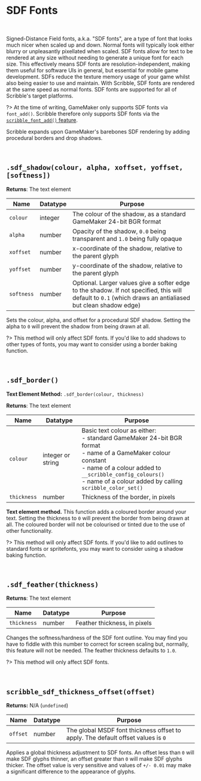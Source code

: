 # SDF Fonts

&nbsp;

Signed-Distance Field fonts, a.k.a. "SDF fonts", are a type of font that looks much nicer when scaled up and down. Normal fonts will typically look either blurry or unpleasantly pixellated when scaled. SDF fonts allow for text to be rendered at any size without needing to generate a unique font for each size. This effectively means SDF fonts are resolution-independent, making them useful for software UIs in general, but essential for mobile game development. SDFs reduce the texture memory usage of your game whilst also being easier to use and maintain. With Scribble, SDF fonts are rendered at the same speed as normal fonts. SDF fonts are supported for all of Scribble's target platforms.

?> At the time of writing, GameMaker only supports SDF fonts via `font_add()`. Scribble therefore only supports SDF fonts via the [`scribble_font_add()` feature](font_add).

Scribble expands upon GameMaker's barebones SDF rendering by adding procedural borders and drop shadows.

&nbsp;

## `.sdf_shadow(colour, alpha, xoffset, yoffset, [softness])`

**Returns**: The text element

|Name      |Datatype|Purpose                                                                                                  |
|----------|--------|---------------------------------------------------------------------------------------------------------|
|`colour`  |integer |The colour of the shadow, as a standard GameMaker 24-bit BGR format                                      |
|`alpha`   |number  |Opacity of the shadow, `0.0` being transparent and `1.0` being fully opaque                              |
|`xoffset` |number  |x-coordinate of the shadow, relative to the parent glyph                                                 |
|`yoffset` |number  |y-coordinate of the shadow, relative to the parent glyph                                                 |
|`softness`|number  |Optional. Larger values give a softer edge to the shadow. If not specified, this will default to `0.1` (which draws an antialiased but clean shadow edge)|

Sets the colour, alpha, and offset for a procedural SDF shadow. Setting the alpha to `0` will prevent the shadow from being drawn at all.

?> This method will only affect SDF fonts. If you'd like to add shadows to other types of fonts, you may want to consider using a border baking function.

&nbsp;

## `.sdf_border()`

**Text Element Method:** `.sdf_border(colour, thickness)`

**Returns**: The text element

|Name       |Datatype         |Purpose                                                                                                                                                                                                                                   |
|-----------|-----------------|------------------------------------------------------------------------------------------------------------------------------------------------------------------------------------------------------------------------------------------|
|`colour`   |integer or string|Basic text colour as either:<br>- standard GameMaker 24-bit BGR format<br>- name of a GameMaker colour constant<br>- name of a colour added to `__scribble_config_colours()`<br>- name of a colour added by calling `scribble_color_set()`|
|`thickness`|number           |Thickness of the border, in pixels                                                                                                                                                                                                        |

**Text element method.** This function adds a coloured border around your text. Setting the thickness to `0` will prevent the border from being drawn at all. The coloured border will not be colourised or tinted due to the use of other functionality.

?> This method will only affect SDF fonts. If you'd like to add outlines to standard fonts or spritefonts, you may want to consider using a shadow baking function.

&nbsp;

## `.sdf_feather(thickness)`

**Returns**: The text element

|Name       |Datatype|Purpose                             |
|-----------|--------|------------------------------------|
|`thickness`|number  |Feather thickness, in pixels        |

Changes the softness/hardness of the SDF font outline. You may find you have to fiddle with this number to correct for screen scaling but, normally, this feature will not be needed. The feather thickness defaults to `1.0`.

?> This method will only affect SDF fonts.

&nbsp;

## `scribble_sdf_thickness_offset(offset)`

**Returns:** N/A (`undefined`)

|Name    |Datatype|Purpose                                                                         |
|--------|--------|--------------------------------------------------------------------------------|
|`offset`|number  |The global MSDF font thickness offset to apply. The default offset values is `0`|

Applies a global thickness adjustment to SDF fonts. An offset less than `0` will make SDF glyphs thinner, an offset greater than `0` will make SDF glyphs thicker. The offset value is very sensitive and values of `+/- 0.01` may make a significant difference to the appearance of glyphs.